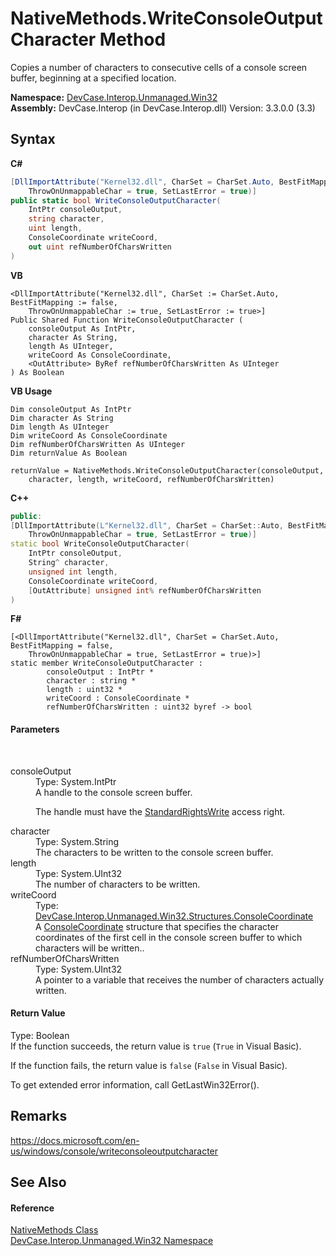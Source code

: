 # NativeMethods.WriteConsoleOutputCharacter Method 
 

Copies a number of characters to consecutive cells of a console screen buffer, beginning at a specified location.

**Namespace:**&nbsp;<a href="N_DevCase_Interop_Unmanaged_Win32">DevCase.Interop.Unmanaged.Win32</a><br />**Assembly:**&nbsp;DevCase.Interop (in DevCase.Interop.dll) Version: 3.3.0.0 (3.3)

## Syntax

**C#**<br />
``` C#
[DllImportAttribute("Kernel32.dll", CharSet = CharSet.Auto, BestFitMapping = false, 
	ThrowOnUnmappableChar = true, SetLastError = true)]
public static bool WriteConsoleOutputCharacter(
	IntPtr consoleOutput,
	string character,
	uint length,
	ConsoleCoordinate writeCoord,
	out uint refNumberOfCharsWritten
)
```

**VB**<br />
``` VB
<DllImportAttribute("Kernel32.dll", CharSet := CharSet.Auto, BestFitMapping := false, 
	ThrowOnUnmappableChar := true, SetLastError := true>]
Public Shared Function WriteConsoleOutputCharacter ( 
	consoleOutput As IntPtr,
	character As String,
	length As UInteger,
	writeCoord As ConsoleCoordinate,
	<OutAttribute> ByRef refNumberOfCharsWritten As UInteger
) As Boolean
```

**VB Usage**<br />
``` VB Usage
Dim consoleOutput As IntPtr
Dim character As String
Dim length As UInteger
Dim writeCoord As ConsoleCoordinate
Dim refNumberOfCharsWritten As UInteger
Dim returnValue As Boolean

returnValue = NativeMethods.WriteConsoleOutputCharacter(consoleOutput, 
	character, length, writeCoord, refNumberOfCharsWritten)
```

**C++**<br />
``` C++
public:
[DllImportAttribute(L"Kernel32.dll", CharSet = CharSet::Auto, BestFitMapping = false, 
	ThrowOnUnmappableChar = true, SetLastError = true)]
static bool WriteConsoleOutputCharacter(
	IntPtr consoleOutput, 
	String^ character, 
	unsigned int length, 
	ConsoleCoordinate writeCoord, 
	[OutAttribute] unsigned int% refNumberOfCharsWritten
)
```

**F#**<br />
``` F#
[<DllImportAttribute("Kernel32.dll", CharSet = CharSet.Auto, BestFitMapping = false, 
	ThrowOnUnmappableChar = true, SetLastError = true)>]
static member WriteConsoleOutputCharacter : 
        consoleOutput : IntPtr * 
        character : string * 
        length : uint32 * 
        writeCoord : ConsoleCoordinate * 
        refNumberOfCharsWritten : uint32 byref -> bool 

```


#### Parameters
&nbsp;<dl><dt>consoleOutput</dt><dd>Type: System.IntPtr<br />A handle to the console screen buffer. 

 The handle must have the <a href="T_DevCase_Interop_Unmanaged_Win32_Enums_StandardAccessRights">StandardRightsWrite</a> access right.</dd><dt>character</dt><dd>Type: System.String<br />The characters to be written to the console screen buffer.</dd><dt>length</dt><dd>Type: System.UInt32<br />The number of characters to be written.</dd><dt>writeCoord</dt><dd>Type: <a href="T_DevCase_Interop_Unmanaged_Win32_Structures_ConsoleCoordinate">DevCase.Interop.Unmanaged.Win32.Structures.ConsoleCoordinate</a><br />A <a href="T_DevCase_Interop_Unmanaged_Win32_Structures_ConsoleCoordinate">ConsoleCoordinate</a> structure that specifies the character coordinates of the first cell in the console screen buffer to which characters will be written..</dd><dt>refNumberOfCharsWritten</dt><dd>Type: System.UInt32<br />A pointer to a variable that receives the number of characters actually written.</dd></dl>

#### Return Value
Type: Boolean<br />If the function succeeds, the return value is `true` (`True` in Visual Basic). 

 If the function fails, the return value is `false` (`False` in Visual Basic). 

 To get extended error information, call GetLastWin32Error().

## Remarks
<a href="https://docs.microsoft.com/en-us/windows/console/writeconsoleoutputcharacter" target="_blank">https://docs.microsoft.com/en-us/windows/console/writeconsoleoutputcharacter</a>

## See Also


#### Reference
<a href="T_DevCase_Interop_Unmanaged_Win32_NativeMethods">NativeMethods Class</a><br /><a href="N_DevCase_Interop_Unmanaged_Win32">DevCase.Interop.Unmanaged.Win32 Namespace</a><br />